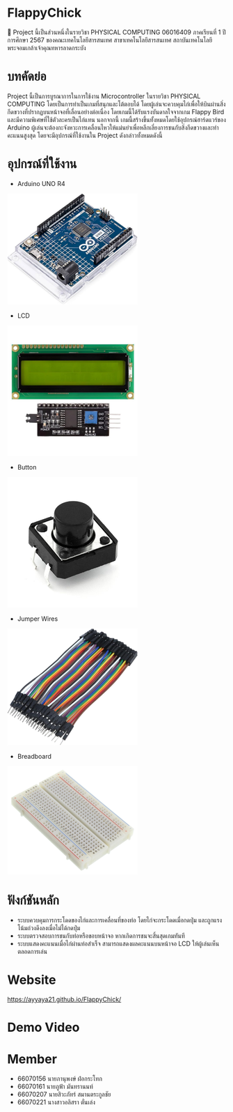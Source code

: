 # FlappyChick
📌 Project นี้เป็นส่วนหนึ่งในรายวิชา PHYSICAL COMPUTING 06016409 ภาคเรียนที่ 1 ปีการศึกษา 2567 ของคณะเทคโนโลยีสารสนเทศ สาขาเทคโนโลยีสารสนเทศ สถาบันเทคโนโลยีพระจอมเกล้าเจ้าคุณทหารลาดกระบัง

# บทคัดย่อ
Project นี้เป็นการบูรณาการในการใช้งาน Microcontroller ในรายวิชา PHYSICAL COMPUTING โดยเป็นการทำเป็นเกมที่สนุกและโต้ตอบได้ โดยผู้เล่นจะควบคุมไก่เพื่อให้บินผ่านสิ่งกีดขวางที่ปรากฏบนหน้าจอที่เลื่อนอย่างต่อเนื่อง โดยเกมนี้ได้รับแรงบันดาลใจจากเกม Flappy Bird และมีความพิเศษที่ใช้ตัวละครเป็นไก่แทน นอกจากนี้ เกมนี้สร้างขึ้นทั้งหมดโดยใช้อุปกรณ์ฮาร์ดแวร์ของ Arduino ผู้เล่นจะต้องกะจังหวะการเคลื่อนไหวให้แม่นยำเพื่อหลีกเลี่ยงการชนกับสิ่งกีดขวางและทำคะแนนสูงสุด โดยจะมีอุปกรณ์ที่ใช้งานใน Project ดังกล่าวทั้งหมดดังนี้

# อุปกรณ์ที่ใช้งาน
* Arduino UNO R4
<img src="Pics/Arduino.jpg" alt="Arduino UNO R4" width="300"/>

* LCD
<img src="Pics/LCD-Display-with-I2C-Module.jpg" alt="LCD" width="300"/>

* Button
<img src="Pics/Button.jpg" alt="Button" width="300"/>

* Jumper Wires
<img src="Pics/JumperWires.jpg" alt="Jumper Wires" width="300"/>

* Breadboard
<img src="Pics/Breadboard.jpg" alt="Breadboard" width="300"/>

# ฟังก์ชันหลัก
* ระบบควบคุมการกระโดดของไก่และการเคลื่อนที่ของท่อ โดยไก่จะกระโดดเมื่อกดปุ่ม และถูกแรงโน้มถ่วงดึงลงเมื่อไม่ได้กดปุ่ม
* ระบบตรวจสอบการชนกับท่อหรือขอบหน้าจอ หากเกิดการชนจะสิ้นสุดเกมทันที
* ระบบแสดงคะแนนเมื่อไก่ผ่านท่อสำเร็จ สามารถแสดงผลคะแนนบนหน้าจอ LCD ให้ผู้เล่นเห็นตลอดการเล่น

# Website
https://ayyaya21.github.io/FlappyChick/

# Demo Video


# Member
* 66070156 นายภานุพงษ์ ฝ่อกระโทก
* 66070161 นายภูฟ้า มันทรานนท์
* 66070207 นายสิวะภัทร์ สมานตระกูลชัย
* 66070221 นางสาวอลิสรา ตั่นเล่ง
